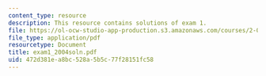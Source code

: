 ```yaml
---
content_type: resource
description: This resource contains solutions of exam 1.
file: https://ol-ocw-studio-app-production.s3.amazonaws.com/courses/2-016-hydrodynamics-13-012-fall-2005/472d381ea8bc528a5b5c77f28151fc58_exam1_2004soln.pdf
file_type: application/pdf
resourcetype: Document
title: exam1_2004soln.pdf
uid: 472d381e-a8bc-528a-5b5c-77f28151fc58
---
```

